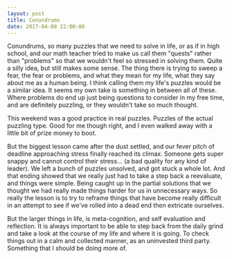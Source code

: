 ```yaml
---
layout: post
title: Conundrums
date: 2017-04-08 22:00:00
---
```


Conundrums, so many puzzles that we need to solve in life, or as if in high school, and our math teacher tried to make us call them "quests" rather than "problems" so that we wouldn't feel so stressed in solving them. Quite a silly idea, but still makes some sense. The thing there is trying to sweep a fear, the fear or problems, and what they mean for my life, what they say about me as a human being. I think calling them my life's puzzles would be a similar idea. It seems my own take is something in between all of these. Where problems do end up just being questions to consider in my free time, and are definitely puzzling, or they wouldn't take so much thought. 

This weekend was a good practice in real puzzles. Puzzles of the actual puzzling type. Good for me though right, and I even walked away with a little bit of prize money to boot. 

But the biggest lesson came after the dust settled, and our fever pitch of deadline approaching stress finally reached its climax. Someone gets super snappy and cannot control their stress... (a bad quality for any kind of leader). 
We left a bunch of puzzles unsolved, and got stuck a whole lot. And that ending showed that we really just had to take a step back a reevaluate, and things were simple. Being caught up in the partial solutions that we thought we had really made things harder for us in unnecessary ways. So really the lesson is to try to reframe things that have become really difficult in an attempt to see if we've rolled into a dead end then extricate ourselves. 

But the larger things in life, is meta-cognition, and self evaluation and reflection. It is always important to be able to step back from the daily grind and take a look at the course of my life and where it is going. To check things out in a calm and collected manner, as an uninvested third party. Something that I should be doing more of. 
